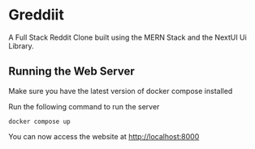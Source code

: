 # Greddiit 
A Full Stack Reddit Clone built using the MERN Stack and the NextUI Ui Library.

## Running the Web Server

Make sure you have the latest version of docker compose installed

Run the following command to run the server

```shell
docker compose up
```

You can now access the website at [http://localhost:8000]()
